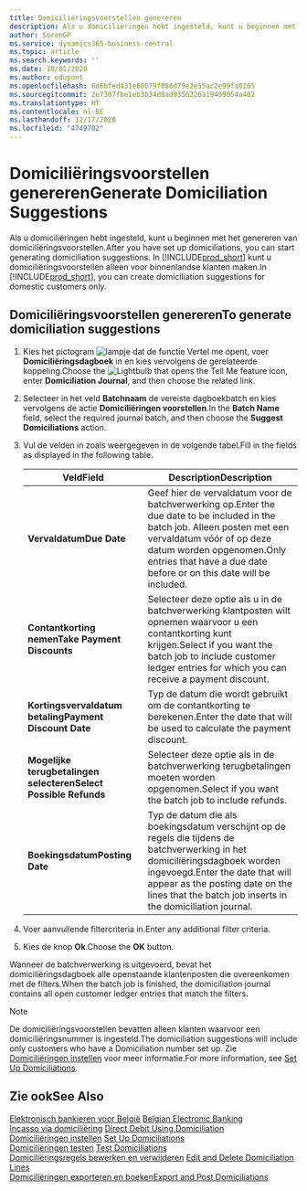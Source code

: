 ```yaml
---
title: Domiciliëringsvoorstellen genereren
description: Als u domiciliëringen hebt ingesteld, kunt u beginnen met het genereren van domiciliëringsvoorstellen. U kunt domiciliëringsvoorstellen alleen voor binnenlandse klanten maken.
author: SorenGP
ms.service: dynamics365-business-central
ms.topic: article
ms.search.keywords: ''
ms.date: 10/01/2020
ms.author: edupont
ms.openlocfilehash: 6d6bfed431e60079f086d79e2e55ac2e99fa0165
ms.sourcegitcommit: 2e7307fbe1eb3b34d0ad9356226a19409054a402
ms.translationtype: HT
ms.contentlocale: nl-BE
ms.lasthandoff: 12/17/2020
ms.locfileid: "4749702"
---
```

# <a name="generate-domiciliation-suggestions"></a><span data-ttu-id="f44a8-104">Domiciliëringsvoorstellen genereren</span><span class="sxs-lookup"><span data-stu-id="f44a8-104">Generate Domiciliation Suggestions</span></span>
<span data-ttu-id="f44a8-105">Als u domiciliëringen hebt ingesteld, kunt u beginnen met het genereren van domiciliëringsvoorstellen.</span><span class="sxs-lookup"><span data-stu-id="f44a8-105">After you have set up domiciliations, you can start generating domiciliation suggestions.</span></span> <span data-ttu-id="f44a8-106">In [!INCLUDE[prod_short](../../includes/prod_short.md)] kunt u domiciliëringsvoorstellen alleen voor binnenlandse klanten maken.</span><span class="sxs-lookup"><span data-stu-id="f44a8-106">In [!INCLUDE[prod_short](../../includes/prod_short.md)], you can create domiciliation suggestions for domestic customers only.</span></span>  

## <a name="to-generate-domiciliation-suggestions"></a><span data-ttu-id="f44a8-107">Domiciliëringsvoorstellen genereren</span><span class="sxs-lookup"><span data-stu-id="f44a8-107">To generate domiciliation suggestions</span></span>  

1.  <span data-ttu-id="f44a8-108">Kies het pictogram ![lampje dat de functie Vertel me opent](../../media/ui-search/search_small.png "Vertel me wat u wilt doen"), voer **Domiciliëringsdagboek** in en kies vervolgens de gerelateerde koppeling.</span><span class="sxs-lookup"><span data-stu-id="f44a8-108">Choose the ![Lightbulb that opens the Tell Me feature](../../media/ui-search/search_small.png "Tell me what you want to do") icon, enter **Domiciliation Journal**, and then choose the related link.</span></span>  
2.  <span data-ttu-id="f44a8-109">Selecteer in het veld **Batchnaam** de vereiste dagboekbatch en kies vervolgens de actie **Domiciliëringen voorstellen**.</span><span class="sxs-lookup"><span data-stu-id="f44a8-109">In the **Batch Name** field, select the required journal batch, and then choose the **Suggest Domiciliations** action.</span></span>  
3.  <span data-ttu-id="f44a8-110">Vul de velden in zoals weergegeven in de volgende tabel.</span><span class="sxs-lookup"><span data-stu-id="f44a8-110">Fill in the fields as displayed in the following table.</span></span>  

    |<span data-ttu-id="f44a8-111">Veld</span><span class="sxs-lookup"><span data-stu-id="f44a8-111">Field</span></span>|<span data-ttu-id="f44a8-112">Description</span><span class="sxs-lookup"><span data-stu-id="f44a8-112">Description</span></span>|  
    |---------------------------------|---------------------------------------|  
    |<span data-ttu-id="f44a8-113">**Vervaldatum**</span><span class="sxs-lookup"><span data-stu-id="f44a8-113">**Due Date**</span></span>|<span data-ttu-id="f44a8-114">Geef hier de vervaldatum voor de batchverwerking op.</span><span class="sxs-lookup"><span data-stu-id="f44a8-114">Enter the due date to be included in the batch job.</span></span> <span data-ttu-id="f44a8-115">Alleen posten met een vervaldatum vóór of op deze datum worden opgenomen.</span><span class="sxs-lookup"><span data-stu-id="f44a8-115">Only entries that have a due date before or on this date will be included.</span></span>|  
    |<span data-ttu-id="f44a8-116">**Contantkorting nemen**</span><span class="sxs-lookup"><span data-stu-id="f44a8-116">**Take Payment Discounts**</span></span>|<span data-ttu-id="f44a8-117">Selecteer deze optie als u in de batchverwerking klantposten wilt opnemen waarvoor u een contantkorting kunt krijgen.</span><span class="sxs-lookup"><span data-stu-id="f44a8-117">Select if you want the batch job to include customer ledger entries for which you can receive a payment discount.</span></span>|  
    |<span data-ttu-id="f44a8-118">**Kortingsvervaldatum betaling**</span><span class="sxs-lookup"><span data-stu-id="f44a8-118">**Payment Discount Date**</span></span>|<span data-ttu-id="f44a8-119">Typ de datum die wordt gebruikt om de contantkorting te berekenen.</span><span class="sxs-lookup"><span data-stu-id="f44a8-119">Enter the date that will be used to calculate the payment discount.</span></span>|  
    |<span data-ttu-id="f44a8-120">**Mogelijke terugbetalingen selecteren**</span><span class="sxs-lookup"><span data-stu-id="f44a8-120">**Select Possible Refunds**</span></span>|<span data-ttu-id="f44a8-121">Selecteer deze optie als in de batchverwerking terugbetalingen moeten worden opgenomen.</span><span class="sxs-lookup"><span data-stu-id="f44a8-121">Select if you want the batch job to include refunds.</span></span>|  
    |<span data-ttu-id="f44a8-122">**Boekingsdatum**</span><span class="sxs-lookup"><span data-stu-id="f44a8-122">**Posting Date**</span></span>|<span data-ttu-id="f44a8-123">Typ de datum die als boekingsdatum verschijnt op de regels die tijdens de batchverwerking in het domiciliëringsdagboek worden ingevoegd.</span><span class="sxs-lookup"><span data-stu-id="f44a8-123">Enter the date that will appear as the posting date on the lines that the batch job inserts in the domiciliation journal.</span></span>|  

4.  <span data-ttu-id="f44a8-124">Voer aanvullende filtercriteria in.</span><span class="sxs-lookup"><span data-stu-id="f44a8-124">Enter any additional filter criteria.</span></span>  
5.  <span data-ttu-id="f44a8-125">Kies de knop **Ok**.</span><span class="sxs-lookup"><span data-stu-id="f44a8-125">Choose the **OK** button.</span></span>  

<span data-ttu-id="f44a8-126">Wanneer de batchverwerking is uitgevoerd, bevat het domiciliëringsdagboek alle openstaande klantenposten die overeenkomen met de filters.</span><span class="sxs-lookup"><span data-stu-id="f44a8-126">When the batch job is finished, the domiciliation journal contains all open customer ledger entries that match the filters.</span></span>  

> [!NOTE]  
>  <span data-ttu-id="f44a8-127">De domiciliëringsvoorstellen bevatten alleen klanten waarvoor een domiciliëringsnummer is ingesteld.</span><span class="sxs-lookup"><span data-stu-id="f44a8-127">The domiciliation suggestions will include only customers who have a Domiciliation number set up.</span></span> <span data-ttu-id="f44a8-128">Zie [Domiciliëringen instellen](how-to-set-up-domiciliations.md) voor meer informatie.</span><span class="sxs-lookup"><span data-stu-id="f44a8-128">For more information, see [Set Up Domiciliations](how-to-set-up-domiciliations.md).</span></span>  

## <a name="see-also"></a><span data-ttu-id="f44a8-129">Zie ook</span><span class="sxs-lookup"><span data-stu-id="f44a8-129">See Also</span></span>  
 <span data-ttu-id="f44a8-130">[Elektronisch bankieren voor België](belgian-electronic-banking.md) </span><span class="sxs-lookup"><span data-stu-id="f44a8-130">[Belgian Electronic Banking](belgian-electronic-banking.md) </span></span>  
 <span data-ttu-id="f44a8-131">[Incasso via domiciliëring](direct-debit-using-domiciliation.md) </span><span class="sxs-lookup"><span data-stu-id="f44a8-131">[Direct Debit Using Domiciliation](direct-debit-using-domiciliation.md) </span></span>  
 <span data-ttu-id="f44a8-132">[Domiciliëringen instellen](how-to-set-up-domiciliations.md) </span><span class="sxs-lookup"><span data-stu-id="f44a8-132">[Set Up Domiciliations](how-to-set-up-domiciliations.md) </span></span>  
 <span data-ttu-id="f44a8-133">[Domiciliëringen testen](how-to-test-domiciliations.md) </span><span class="sxs-lookup"><span data-stu-id="f44a8-133">[Test Domiciliations](how-to-test-domiciliations.md) </span></span>  
 <span data-ttu-id="f44a8-134">[Domiciliëringsregels bewerken en verwijderen](how-to-edit-and-delete-domiciliation-lines.md) </span><span class="sxs-lookup"><span data-stu-id="f44a8-134">[Edit and Delete Domiciliation Lines](how-to-edit-and-delete-domiciliation-lines.md) </span></span>  
 [<span data-ttu-id="f44a8-135">Domiciliëringen exporteren en boeken</span><span class="sxs-lookup"><span data-stu-id="f44a8-135">Export and Post Domiciliations</span></span>](how-to-export-and-post-domiciliations.md)
